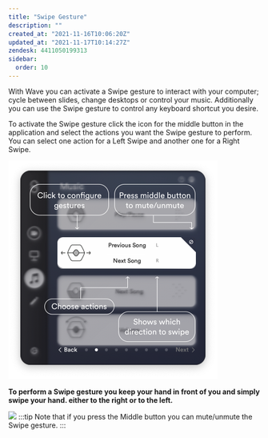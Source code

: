```yaml
---
title: "Swipe Gesture"
description: ""
created_at: "2021-11-16T10:06:20Z"
updated_at: "2021-11-17T10:14:27Z"
zendesk: 4411050199313
sidebar:
  order: 10
---
```


With Wave you can activate a Swipe gesture to interact with your computer; cycle between slides, change desktops or control your music. Additionally you can use the Swipe gesture to control any keyboard shortcut you desire.

To activate the Swipe gesture click the icon for the middle button in the application and select the actions you want the Swipe gesture to perform. You can select one action for a Left Swipe and another one for a Right Swipe.

![](../../../assets/images/article_4411050198929_image_0.png)

**To perform a Swipe gesture you keep your hand in front of you and simply swipe your hand. either to the right or to the left.**

![](/article_4411050198929_image_1.gif)
:::tip
Note that if you press the Middle button you can mute/unmute the Swipe gesture.
:::
